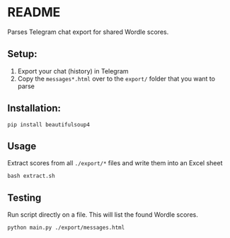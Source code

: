 README
======

Parses Telegram chat export for shared Wordle scores.

## Setup:

1. Export your chat (history) in Telegram
2. Copy the `messages*.html` over to the `export/` folder that you want to parse

## Installation:

```
pip install beautifulsoup4
```

## Usage

Extract scores from all `./export/*` files and write them into an Excel sheet

```
bash extract.sh
```

## Testing

Run script directly on a file. This will list the found Wordle scores.

```
python main.py ./export/messages.html
```
